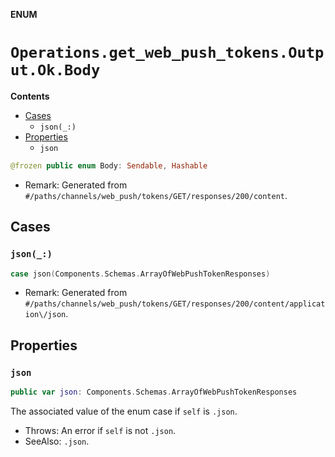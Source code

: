 **ENUM**

# `Operations.get_web_push_tokens.Output.Ok.Body`

**Contents**

- [Cases](#cases)
  - `json(_:)`
- [Properties](#properties)
  - `json`

```swift
@frozen public enum Body: Sendable, Hashable
```

- Remark: Generated from `#/paths/channels/web_push/tokens/GET/responses/200/content`.

## Cases
### `json(_:)`

```swift
case json(Components.Schemas.ArrayOfWebPushTokenResponses)
```

- Remark: Generated from `#/paths/channels/web_push/tokens/GET/responses/200/content/application\/json`.

## Properties
### `json`

```swift
public var json: Components.Schemas.ArrayOfWebPushTokenResponses
```

The associated value of the enum case if `self` is `.json`.

- Throws: An error if `self` is not `.json`.
- SeeAlso: `.json`.
